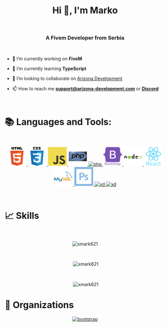 <h1 align="center">Hi 👋, I'm Marko</h1>
&nbsp;
<h3 align="center">A Fivem Developer from Serbia</h3>
&nbsp;

- 🔭 I’m currently working on **FiveM**

- 🌱 I’m currently learning **TypeScript**

- 👯 I’m looking to collaborate on [Arizona Development](https://arizona-development.com)

- 📫 How to reach me **support@arizona-development.com** or [**Discord**](https://discord.gg/BWDEVpUmks)

&nbsp;

<h1 align="left">📚 Languages and Tools:</h1>
&nbsp;
<p align="center">
<a href="https://www.w3.org/html/" target="_blank" rel="noreferrer"> <img src="https://raw.githubusercontent.com/devicons/devicon/master/icons/html5/html5-original-wordmark.svg" alt="html5" width="60" height="60"/> </a> <a href="https://www.w3schools.com/css/" target="_blank" rel="noreferrer"> <img src="https://raw.githubusercontent.com/devicons/devicon/master/icons/css3/css3-original-wordmark.svg" alt="css3" width="60" height="60"/> </a> <a href="https://developer.mozilla.org/en-US/docs/Web/JavaScript" target="_blank" rel="noreferrer"> <img src="https://raw.githubusercontent.com/devicons/devicon/master/icons/javascript/javascript-original.svg" alt="javascript" width="60" height="60"/> </a> 
<a href="https://www.php.net" target="_blank" rel="noreferrer"> <img src="https://raw.githubusercontent.com/devicons/devicon/master/icons/php/php-original.svg" alt="php" width="60" height="60"/> </a>
<a href="https://www.lua.org/" target="_blank" rel="noreferrer"> <img src="https://cdn.jsdelivr.net/gh/devicons/devicon/icons/lua/lua-original-wordmark.svg" alt="php" width="60" height="60"/> </a>
 <a href="https://getbootstrap.com" target="_blank" rel="noreferrer"> <img src="https://raw.githubusercontent.com/devicons/devicon/master/icons/bootstrap/bootstrap-plain-wordmark.svg" alt="bootstrap" width="60" height="60"/> </a>  <a href="https://nodejs.org" target="_blank" rel="noreferrer"> <img src="https://raw.githubusercontent.com/devicons/devicon/master/icons/nodejs/nodejs-original-wordmark.svg" alt="nodejs" width="60" height="60"/> </a> <a href="https://reactjs.org/" target="_blank" rel="noreferrer"> <img src="https://raw.githubusercontent.com/devicons/devicon/master/icons/react/react-original-wordmark.svg" alt="react" width="60" height="60"/> </a>
 <a href="https://www.mysql.com/" target="_blank" rel="noreferrer"> <img src="https://raw.githubusercontent.com/devicons/devicon/master/icons/mysql/mysql-original-wordmark.svg" alt="mysql" width="60" height="60"/> </a>  <a href="https://www.photoshop.com/en" target="_blank" rel="noreferrer"> <img src="https://raw.githubusercontent.com/devicons/devicon/master/icons/photoshop/photoshop-line.svg" alt="photoshop" width="60" height="60"/> </a>   <a href="https://www.adobe.com/products/xd.html" target="_blank" rel="noreferrer"> <img src="https://cdn.worldvectorlogo.com/logos/adobe-xd.svg" alt="xd" width="60" height="60"/> </a>
<a href="https://code.visualstudio.com/" target="_blank" rel="noreferrer"> <img src="https://cdn.jsdelivr.net/gh/devicons/devicon/icons/vscode/vscode-original.svg" alt="xd" width="60" height="60"/> </a> </p>
&nbsp;
<h1 align="left">📈 Skills</h1>
&nbsp;
<p align="center"><img align="center" src="https://github-readme-stats.vercel.app/api/top-langs?username=xmark621&show_icons=true&locale=en&layout=compact&theme=radical&border_radius=10" alt="xmark621" /></p>
&nbsp;
<p align="center">&nbsp;<img align="center" src="https://github-readme-stats.vercel.app/api?username=xmark621&show_icons=true&theme=radical&border_radius=10&locale=en" alt="xmark621" /></p>
&nbsp;
<p align="center">&nbsp;<img align="center" src="https://streak-stats.demolab.com?user=xmark621&count_private=true&theme=radical&border_radius=10" alt="xmark621" /></p>

<h1 align="left">💼 Organizations</h1>
<p align="center"><a href="https://github.com/Arizona-Development" target="_blank" rel="noreferrer"> <img src="https://i.imgur.com/sla4Rqj.png" alt="bootstrap" width="200" height="200"/> </a></p>
